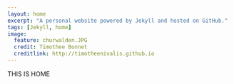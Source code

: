 ```yaml
---
layout: home
excerpt: "A personal website powered by Jekyll and hosted on GitHub."
tags: [Jekyll, home]
image:
  feature: churwalden.JPG
  credit: Timothee Bonnet
  creditlink: http://timotheenivalis.github.io
---
```


THIS IS HOME
